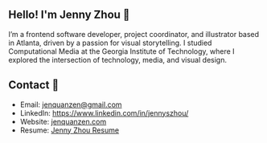## Hello! I'm Jenny Zhou 👋

I’m a frontend software developer, project coordinator, and illustrator based in Atlanta, driven by a passion for visual storytelling. I studied Computational Media at the Georgia Institute of Technology, where I explored the intersection of technology, media, and visual design.

## Contact 🌱
- Email: jenquanzen@gmail.com
- LinkedIn: https://www.linkedin.com/in/jennyszhou/ 
- Website: [jenquanzen.com](https://www.jenquanzen.com/)
- Resume: [Jenny Zhou Resume](https://docs.google.com/document/d/1tAIeUYDw3bhxsOMH_dr4djm_xp9GIpF1/edit?usp=sharing&ouid=100108562430959705877&rtpof=true&sd=true)

<!--
**JenQuanZen/JenQuanZen** is a ✨ _special_ ✨ repository because its `README.md` (this file) appears on your GitHub profile.

Here are some ideas to get you started:

- 🔭 I’m currently working on ...
- 🌱 I’m currently learning ...
- 👯 I’m looking to collaborate on ...
- 🤔 I’m looking for help with ...
- 💬 Ask me about ...
- 📫 How to reach me: ...
- 😄 Pronouns: ...
- ⚡ Fun fact: ...
-->

